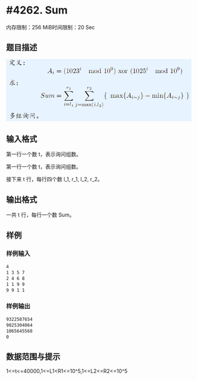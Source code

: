 # #4262. Sum

内存限制：256 MiB时间限制：20 Sec

## 题目描述

![](upload/201509/fb(1).jpg)

## 输入格式

第一行一个数 t，表示询问组数。

第一行一个数 t，表示询问组数。

接下来 t 行，每行四个数 l_1, r_1, l_2, r_2。

## 输出格式

一共 t 行，每行一个数 Sum。

## 样例

### 样例输入

    
    4
    1 3 5 7
    2 4 6 8
    1 1 9 9
    9 9 1 1
    

### 样例输出

    
    9322587654
    9025304064
    1065645568
    0
    
    

## 数据范围与提示

1<=t<=40000,1<=L1<R1<=10^5,1<=L2<=R2<=10^5
